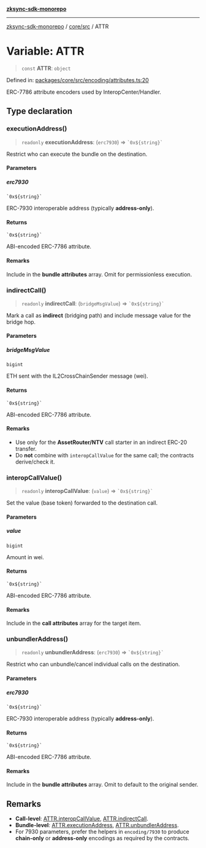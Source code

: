 [**zksync-sdk-monorepo**](../../../README.md)

---

[zksync-sdk-monorepo](../../../README.md) / [core/src](../README.md) / ATTR

# Variable: ATTR

> `const` **ATTR**: `object`

Defined in: [packages/core/src/encoding/attributes.ts:20](https://github.com/dutterbutter/zksync-sdk/blob/128d557933eb10f01edd78c0b3392137ca480daf/packages/core/src/encoding/attributes.ts#L20)

ERC-7786 attribute encoders used by InteropCenter/Handler.

## Type declaration

### executionAddress()

> `readonly` **executionAddress**: (`erc7930`) => `` `0x${string}` ``

Restrict who can execute the bundle on the destination.

#### Parameters

##### erc7930

`` `0x${string}` ``

ERC-7930 interoperable address (typically **address-only**).

#### Returns

`` `0x${string}` ``

ABI-encoded ERC-7786 attribute.

#### Remarks

Include in the **bundle attributes** array. Omit for permissionless execution.

### indirectCall()

> `readonly` **indirectCall**: (`bridgeMsgValue`) => `` `0x${string}` ``

Mark a call as **indirect** (bridging path) and include message value for the bridge hop.

#### Parameters

##### bridgeMsgValue

`bigint`

ETH sent with the IL2CrossChainSender message (wei).

#### Returns

`` `0x${string}` ``

ABI-encoded ERC-7786 attribute.

#### Remarks

- Use only for the **AssetRouter/NTV** call starter in an indirect ERC-20 transfer.
- Do **not** combine with `interopCallValue` for the same call; the contracts derive/check it.

### interopCallValue()

> `readonly` **interopCallValue**: (`value`) => `` `0x${string}` ``

Set the value (base token) forwarded to the destination call.

#### Parameters

##### value

`bigint`

Amount in wei.

#### Returns

`` `0x${string}` ``

ABI-encoded ERC-7786 attribute.

#### Remarks

Include in the **call attributes** array for the target item.

### unbundlerAddress()

> `readonly` **unbundlerAddress**: (`erc7930`) => `` `0x${string}` ``

Restrict who can unbundle/cancel individual calls on the destination.

#### Parameters

##### erc7930

`` `0x${string}` ``

ERC-7930 interoperable address (typically **address-only**).

#### Returns

`` `0x${string}` ``

ABI-encoded ERC-7786 attribute.

#### Remarks

Include in the **bundle attributes** array. Omit to default to the original sender.

## Remarks

- **Call-level**: [ATTR.interopCallValue](#interopcallvalue), [ATTR.indirectCall](#indirectcall).
- **Bundle-level**: [ATTR.executionAddress](#executionaddress), [ATTR.unbundlerAddress](#unbundleraddress).
- For 7930 parameters, prefer the helpers in `encoding/7930` to produce **chain-only**
  or **address-only** encodings as required by the contracts.

